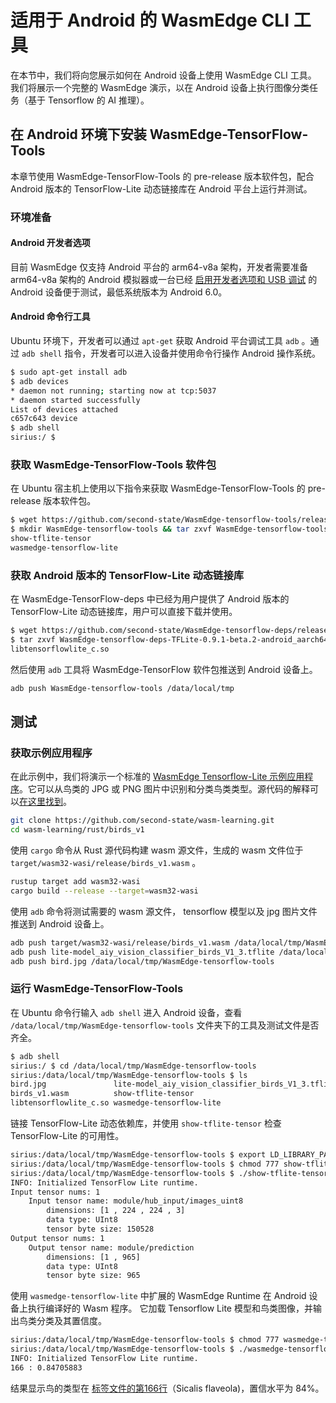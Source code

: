 # 适用于 Android 的 WasmEdge CLI 工具

在本节中，我们将向您展示如何在 Android 设备上使用 WasmEdge CLI 工具。 我们将展示一个完整的 WasmEdge 演示，以在 Android 设备上执行图像分类任务（基于 Tensorflow 的 AI 推理）。 

## 在 Android 环境下安装 WasmEdge-TensorFlow-Tools

本章节使用 WasmEdge-TensorFlow-Tools 的 pre-release 版本软件包，配合 Android 版本的 TensorFlow-Lite 动态链接库在 Android 平台上运行并测试。

### 环境准备

#### Android 开发者选项

目前 WasmEdge 仅支持 Android 平台的 arm64-v8a 架构，开发者需要准备 arm64-v8a 架构的 Android 模拟器或一台已经 [启用开发者选项和 USB 调试](https://developer.android.com/studio/debug/dev-options) 的 Android 设备便于测试，最低系统版本为 Android 6.0。

#### Android 命令行工具

Ubuntu 环境下，开发者可以通过 `apt-get` 获取 Android 平台调试工具 `adb` 。通过 `adb shell` 指令，开发者可以进入设备并使用命令行操作 Android 操作系统。

```bash
$ sudo apt-get install adb
$ adb devices
* daemon not running; starting now at tcp:5037
* daemon started successfully
List of devices attached
c657c643 device
$ adb shell
sirius:/ $
```

### 获取 WasmEdge-TensorFlow-Tools 软件包

在 Ubuntu 宿主机上使用以下指令来获取 WasmEdge-TensorFlow-Tools 的 pre-release 版本软件包。

```bash
$ wget https://github.com/second-state/WasmEdge-tensorflow-tools/releases/download/0.9.1-beta.2/WasmEdge-tensorflow-tools-0.9.1-beta.2-android_aarch64.tar.gz
$ mkdir WasmEdge-tensorflow-tools && tar zxvf WasmEdge-tensorflow-tools-0.9.1-beta.2-android_aarch64.tar.gz -C WasmEdge-tensorflow-tools
show-tflite-tensor
wasmedge-tensorflow-lite
```

### 获取 Android 版本的 TensorFlow-Lite 动态链接库

在 WasmEdge-TensorFlow-deps 中已经为用户提供了 Android 版本的 TensorFlow-Lite 动态链接库，用户可以直接下载并使用。

```bash
$ wget https://github.com/second-state/WasmEdge-tensorflow-deps/releases/download/0.9.1-beta.2/WasmEdge-tensorflow-deps-TFLite-0.9.1-beta.2-android_aarch64.tar.gz
$ tar zxvf WasmEdge-tensorflow-deps-TFLite-0.9.1-beta.2-android_aarch64.tar.gz -C WasmEdge-tensorflow-tools
libtensorflowlite_c.so
```

然后使用 `adb` 工具将 WasmEdge-TensorFlow 软件包推送到 Android 设备上。

```bash
adb push WasmEdge-tensorflow-tools /data/local/tmp
```

## 测试

### 获取示例应用程序

在此示例中，我们将演示一个标准的 [WasmEdge Tensorflow-Lite 示例应用程序](https://github.com/second-state/wasm-learning/tree/master/rust/birds_v1)。它可以从鸟类的 JPG 或 PNG 图片中识别和分类鸟类类型。源代码的解释可以[在这里找到](https://wasmedge.org/book/en/dev/rust/tensorflow.html)。 

```bash
git clone https://github.com/second-state/wasm-learning.git
cd wasm-learning/rust/birds_v1
```

使用 `cargo` 命令从 Rust 源代码构建 wasm 源文件，生成的 wasm 文件位于 `target/wasm32-wasi/release/birds_v1.wasm` 。

```bash
rustup target add wasm32-wasi
cargo build --release --target=wasm32-wasi
```

使用 `adb` 命令将测试需要的 wasm 源文件， tensorflow 模型以及 jpg 图片文件推送到 Android 设备上。

```bash
adb push target/wasm32-wasi/release/birds_v1.wasm /data/local/tmp/WasmEdge-tensorflow-tools
adb push lite-model_aiy_vision_classifier_birds_V1_3.tflite /data/local/tmp/WasmEdge-tensorflow-tools
adb push bird.jpg /data/local/tmp/WasmEdge-tensorflow-tools
```

### 运行 WasmEdge-TensorFlow-Tools

在 Ubuntu 命令行输入 `adb shell` 进入 Android 设备，查看 `/data/local/tmp/WasmEdge-tensorflow-tools` 文件夹下的工具及测试文件是否齐全。

```bash
$ adb shell
sirius:/ $ cd /data/local/tmp/WasmEdge-tensorflow-tools
sirius:/data/local/tmp/WasmEdge-tensorflow-tools $ ls
bird.jpg               lite-model_aiy_vision_classifier_birds_V1_3.tflite 
birds_v1.wasm          show-tflite-tensor                                 
libtensorflowlite_c.so wasmedge-tensorflow-lite
```

链接 TensorFlow-Lite 动态依赖库，并使用 `show-tflite-tensor` 检查 TensorFlow-Lite 的可用性。

```bash
sirius:/data/local/tmp/WasmEdge-tensorflow-tools $ export LD_LIBRARY_PATH=.:$LD_LIBRARY_PATH
sirius:/data/local/tmp/WasmEdge-tensorflow-tools $ chmod 777 show-tflite-tensor
sirius:/data/local/tmp/WasmEdge-tensorflow-tools $ ./show-tflite-tensor lite-model_aiy_vision_classifier_birds_V1_3.tflite
INFO: Initialized TensorFlow Lite runtime.
Input tensor nums: 1
    Input tensor name: module/hub_input/images_uint8
        dimensions: [1 , 224 , 224 , 3]
        data type: UInt8
        tensor byte size: 150528
Output tensor nums: 1
    Output tensor name: module/prediction
        dimensions: [1 , 965]
        data type: UInt8
        tensor byte size: 965
```

使用 `wasmedge-tensorflow-lite` 中扩展的 WasmEdge Runtime 在 Android 设备上执行编译好的 Wasm 程序。 它加载 Tensorflow Lite 模型和鸟类图像，并输出鸟类分类及其置信度。 

```bash
sirius:/data/local/tmp/WasmEdge-tensorflow-tools $ chmod 777 wasmedge-tensorflow-lite
sirius:/data/local/tmp/WasmEdge-tensorflow-tools $ ./wasmedge-tensorflow-lite --dir .:. birds_v1.wasm lite-model_aiy_vision_classifier_birds_V1_3.tflite bird.jpg
INFO: Initialized TensorFlow Lite runtime.
166 : 0.84705883
```

结果显示鸟的类型在 [标签文件的第166行](https://github.com/second-state/wasm-learning/blob/master/rust/birds_v1/aiy_birds_V1_labels.txt#L166)（Sicalis flaveola)，置信水平为 84%。 
